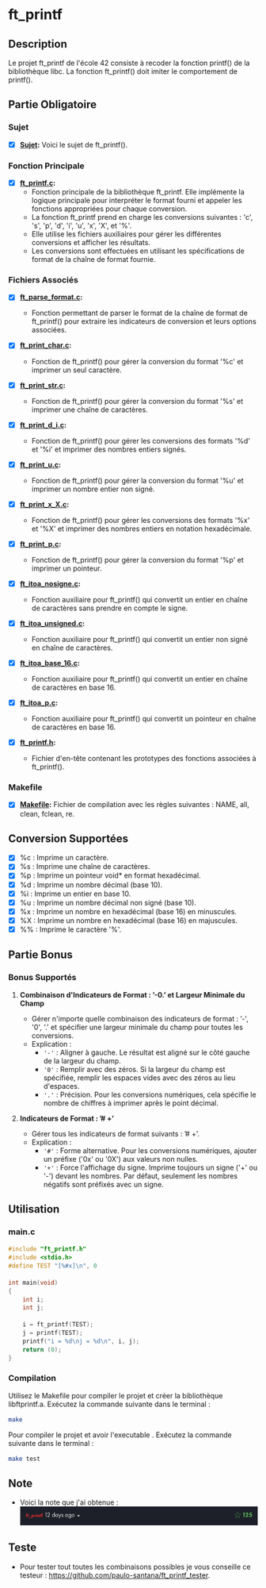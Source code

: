 # ft_printf

## Description
Le projet ft_printf de l'école 42 consiste à recoder la fonction printf() de la bibliothèque libc. La fonction ft_printf() doit imiter le comportement de printf().

## Partie Obligatoire

### Sujet
- [x] **[Sujet](en.subject.pdf):** Voici le sujet de ft_printf().

### Fonction Principale

- [x] **[ft_printf.c](ft_printf.c):**
  - Fonction principale de la bibliothèque ft_printf. Elle implémente la logique principale pour interpréter le format fourni et appeler les fonctions appropriées pour chaque conversion.
  - La fonction ft_printf prend en charge les conversions suivantes : 'c', 's', 'p', 'd', 'i', 'u', 'x', 'X', et '%'.
  - Elle utilise les fichiers auxiliaires pour gérer les différentes conversions et afficher les résultats.
  - Les conversions sont effectuées en utilisant les spécifications de format de la chaîne de format fournie.

### Fichiers Associés

- [x] **[ft_parse_format.c](ft_parse_format.c):**
  - Fonction permettant de parser le format de la chaîne de format de ft_printf() pour extraire les indicateurs de conversion et leurs options associées.

- [x] **[ft_print_char.c](ft_print_char.c):**
  - Fonction de ft_printf() pour gérer la conversion du format '%c' et imprimer un seul caractère.

- [x] **[ft_print_str.c](ft_print_str.c):**
  - Fonction de ft_printf() pour gérer la conversion du format '%s' et imprimer une chaîne de caractères.

- [x] **[ft_print_d_i.c](ft_print_d_i.c):**
  - Fonction de ft_printf() pour gérer les conversions des formats '%d' et '%i' et imprimer des nombres entiers signés.

- [x] **[ft_print_u.c](ft_print_u.c):**
  - Fonction de ft_printf() pour gérer la conversion du format '%u' et imprimer un nombre entier non signé.

- [x] **[ft_print_x_X.c](ft_print_x_X.c):**
  - Fonction de ft_printf() pour gérer les conversions des formats '%x' et '%X' et imprimer des nombres entiers en notation hexadécimale.

- [x] **[ft_print_p.c](ft_print_p.c):**
  - Fonction de ft_printf() pour gérer la conversion du format '%p' et imprimer un pointeur.

- [x] **[ft_itoa_nosigne.c](ft_itoa_nosigne.c):**
  - Fonction auxiliaire pour ft_printf() qui convertit un entier en chaîne de caractères sans prendre en compte le signe.

- [x] **[ft_itoa_unsigned.c](ft_itoa_unsigned.c):**
  - Fonction auxiliaire pour ft_printf() qui convertit un entier non signé en chaîne de caractères.

- [x] **[ft_itoa_base_16.c](ft_itoa_base_16.c):**
  - Fonction auxiliaire pour ft_printf() qui convertit un entier en chaîne de caractères en base 16.

- [x] **[ft_itoa_p.c](ft_itoa_p.c):**
  - Fonction auxiliaire pour ft_printf() qui convertit un pointeur en chaîne de caractères en base 16.

- [x] **[ft_printf.h](ft_printf.h):**
  - Fichier d'en-tête contenant les prototypes des fonctions associées à ft_printf().

### Makefile
- [x] **[Makefile](Makefile):** Fichier de compilation avec les règles suivantes : NAME, all, clean, fclean, re.

## Conversion Supportées

- [x] %c : Imprime un caractère.
- [x] %s : Imprime une chaîne de caractères.
- [x] %p : Imprime un pointeur void* en format hexadécimal.
- [x] %d : Imprime un nombre décimal (base 10).
- [x] %i : Imprime un entier en base 10.
- [x] %u : Imprime un nombre décimal non signé (base 10).
- [x] %x : Imprime un nombre en hexadécimal (base 16) en minuscules.
- [x] %X : Imprime un nombre en hexadécimal (base 16) en majuscules.
- [x] %% : Imprime le caractère '%'.

## Partie Bonus

### Bonus Supportés
1. **Combinaison d'Indicateurs de Format : ’-0.’ et Largeur Minimale du Champ**
   - Gérer n'importe quelle combinaison des indicateurs de format : ’-', '0', '.' et spécifier une largeur minimale du champ pour toutes les conversions.
   - Explication :
      - `'-'` : Aligner à gauche. Le résultat est aligné sur le côté gauche de la largeur du champ.
      - `'0'` : Remplir avec des zéros. Si la largeur du champ est spécifiée, remplir les espaces vides avec des zéros au lieu d'espaces.
      - `'.'` : Précision. Pour les conversions numériques, cela spécifie le nombre de chiffres à imprimer après le point décimal.

2. **Indicateurs de Format : ’# +’**
   - Gérer tous les indicateurs de format suivants : ’# +’.
   - Explication :
      - `'#'` : Forme alternative. Pour les conversions numériques, ajouter un préfixe ('0x' ou '0X') aux valeurs non nulles.
      - `'+'` : Force l'affichage du signe. Imprime toujours un signe ('+' ou '-') devant les nombres. Par défaut, seulement les nombres négatifs sont préfixés avec un signe.


## Utilisation
### main.c
```c
#include "ft_printf.h"
#include <stdio.h>
#define TEST "[%#x]\n", 0

int	main(void)
{
	int	i;
	int	j;

	i = ft_printf(TEST);
	j = printf(TEST);
	printf("i = %d\nj = %d\n", i, j);
	return (0);
}
```
### Compilation
Utilisez le Makefile pour compiler le projet et créer la bibliothèque libftprintf.a. Exécutez la commande suivante dans le terminal :

```bash
make
```
Pour compiler le projet et avoir l'executable . Exécutez la commande suivante dans le terminal : 
```bash
make test
```
## Note

- Voici la note que j'ai obtenue :
    ![Note](img.png)
  
## Teste

- Pour tester tout toutes les combinaisons possibles je vous conseille ce testeur : https://github.com/paulo-santana/ft_printf_tester.

